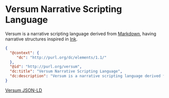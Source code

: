 # Versum Narrative Scripting Language

Versum is a narrative scripting language derived from [Markdown](https://daringfireball.net/projects/markdown/), having narrative structures inspired in [Ink](https://github.com/inkle/ink/blob/master/Documentation/WritingWithInk.md).

~~~json
{
  "@context": {
     "dc": "http://purl.org/dc/elements/1.1/"
  },
  "@id": "http://purl.org/versum",
  "dc:title": "Versum Narrative Scripting Language",
  "dc:description": "Versum is a narrative scripting language derived from Markdown, having narrative structures inspired in Ink."
}
~~~
[Versum JSON-LD](versum.jsonld)